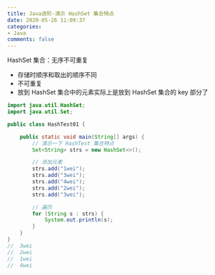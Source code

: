 ```yaml
---
title: Java进阶-演示 HashSet 集合特点
date: 2020-05-26 11:09:37
categories:
- Java
comments: false
---
```


HashSet 集合：无序不可重复

- 存储时顺序和取出的顺序不同
- 不可重复
- 放到 HashSet 集合中的元素实际上是放到 HashSet 集合的 key 部分了

<!-- more -->

```java
import java.util.HashSet;
import java.util.Set;

public class HashTest01 {

	public static void main(String[] args) {
		// 演示一下 HashTest 集合特点
		Set<String> strs = new HashSet<>();

		// 添加元素
		strs.add("1wei");
		strs.add("3wei");
		strs.add("4wei");
		strs.add("2wei");
		strs.add("3wei");

		// 遍历
		for (String s : strs) {
			System.out.println(s);
		}
	}
}
//	3wei
//	2wei
//	1wei
//	4wei
```

